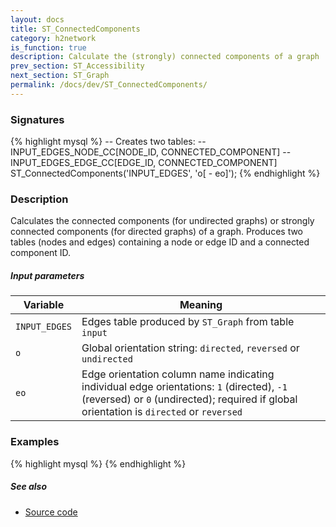 ```yaml
---
layout: docs
title: ST_ConnectedComponents
category: h2network
is_function: true
description: Calculate the (strongly) connected components of a graph
prev_section: ST_Accessibility
next_section: ST_Graph
permalink: /docs/dev/ST_ConnectedComponents/
---
```


### Signatures

{% highlight mysql %}
-- Creates two tables:
--     INPUT_EDGES_NODE_CC[NODE_ID, CONNECTED_COMPONENT]
--     INPUT_EDGES_EDGE_CC[EDGE_ID, CONNECTED_COMPONENT]
ST_ConnectedComponents('INPUT_EDGES', 'o[ - eo]');
{% endhighlight %}

### Description

Calculates the connected components (for undirected graphs) or
strongly connected components (for directed graphs) of a graph.
Produces two tables (nodes and edges) containing a node or edge ID
and a connected component ID.

##### Input parameters

| Variable      | Meaning                                                                                                                                                                               |
|---------------|---------------------------------------------------------------------------------------------------------------------------------------------------------------------------------------|
| `INPUT_EDGES` | Edges table produced by `ST_Graph` from table `input`                                                                                                                                 |
| `o`           | Global orientation string: `directed`, `reversed` or `undirected`                                                                                                                     |
| `eo`          | Edge orientation column name indicating individual edge orientations: `1` (directed), `-1` (reversed) or `0` (undirected); required if global orientation is `directed` or `reversed` |

### Examples

{% highlight mysql %}
{% endhighlight %}

##### See also

* <a href="https://github.com/irstv/H2GIS/blob/master/h2network/src/main/java/org/h2gis/network/graph_creator/ST_ConnectedComponents.java" target="_blank">Source code</a>

